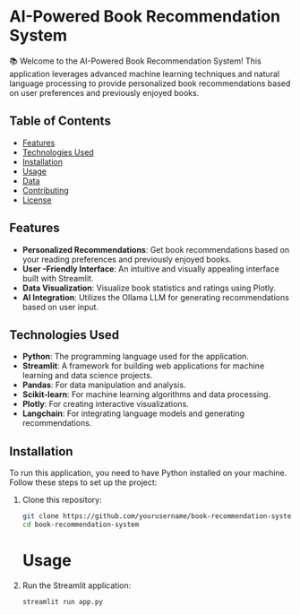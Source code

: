 # AI-Powered Book Recommendation System

📚 Welcome to the AI-Powered Book Recommendation System! This application leverages advanced machine learning techniques and natural language processing to provide personalized book recommendations based on user preferences and previously enjoyed books.

## Table of Contents

- [Features](#features)
- [Technologies Used](#technologies-used)
- [Installation](#installation)
- [Usage](#usage)
- [Data](#data)
- [Contributing](#contributing)
- [License](#license)

## Features

- **Personalized Recommendations**: Get book recommendations based on your reading preferences and previously enjoyed books.
- **User -Friendly Interface**: An intuitive and visually appealing interface built with Streamlit.
- **Data Visualization**: Visualize book statistics and ratings using Plotly.
- **AI Integration**: Utilizes the Ollama LLM for generating recommendations based on user input.

## Technologies Used

- **Python**: The programming language used for the application.
- **Streamlit**: A framework for building web applications for machine learning and data science projects.
- **Pandas**: For data manipulation and analysis.
- **Scikit-learn**: For machine learning algorithms and data processing.
- **Plotly**: For creating interactive visualizations.
- **Langchain**: For integrating language models and generating recommendations.

## Installation

To run this application, you need to have Python installed on your machine. Follow these steps to set up the project:

1. Clone this repository:
   ```bash
   git clone https://github.com/yourusername/book-recommendation-system.git
   cd book-recommendation-system
   ```
   # Usage

1. Run the Streamlit application:
   ```bash
   streamlit run app.py
